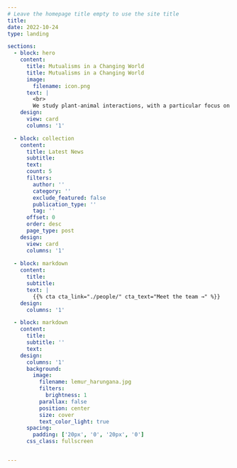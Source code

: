 ```yaml
---
# Leave the homepage title empty to use the site title
title:
date: 2022-10-24
type: landing

sections:
  - block: hero
    content:
      title: Mutualisms in a Changing World
      title: Mutualisms in a Changing World
      image:
        filename: icon.png
      text: |
        <br>
        We study plant-animal interactions, with a particular focus on seed dispersal and frugivory. Many of our projects are geared towards documenting understudied interactions, assessing the structure of mutualisms at the individual-individual and species interaction levels, and examine how interactions are impacted by human-driven environmental change.
    design:
      view: card
      columns: '1'

  - block: collection
    content:
      title: Latest News
      subtitle:
      text:
      count: 5
      filters:
        author: ''
        category: ''
        exclude_featured: false
        publication_type: ''
        tag: ''
      offset: 0
      order: desc
      page_type: post
    design:
      view: card
      columns: '1'
  
  - block: markdown
    content:
      title:
      subtitle:
      text: |
        {{% cta cta_link="./people/" cta_text="Meet the team →" %}}
    design:
      columns: '1'

  - block: markdown
    content:
      title:
      subtitle: ''
      text:
    design:
      columns: '1'
      background:
        image: 
          filename: lemur_harungana.jpg
          filters:
            brightness: 1
          parallax: false
          position: center
          size: cover
          text_color_light: true
      spacing:
        padding: ['20px', '0', '20px', '0']
      css_class: fullscreen


---
```

